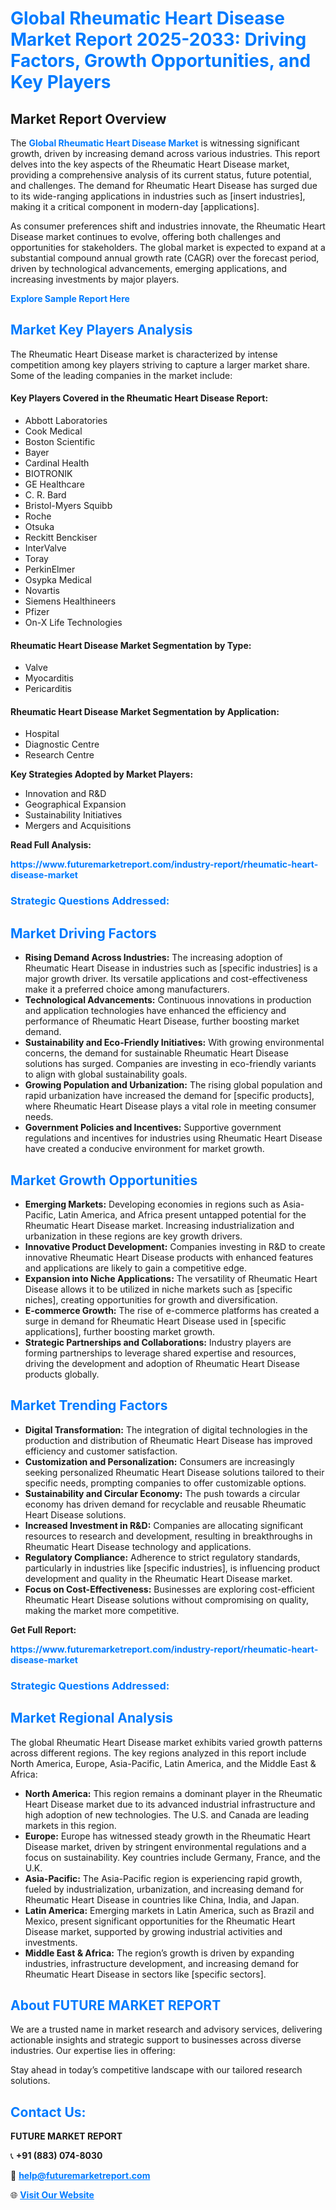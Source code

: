 <h1 style="color: #007BFF;">Global Rheumatic Heart Disease Market Report 2025-2033: Driving Factors, Growth Opportunities, and Key Players</h1>

<section id="overview">
<h2>Market Report Overview</h2>
<p>The <a href="https://www.futuremarketreport.com/industry-report/rheumatic-heart-disease-market" style="color: #007BFF; text-decoration: none;"><strong>Global Rheumatic Heart Disease Market</strong></a> is witnessing significant growth, driven by increasing demand across various industries. This report delves into the key aspects of the Rheumatic Heart Disease market, providing a comprehensive analysis of its current status, future potential, and challenges. The demand for Rheumatic Heart Disease has surged due to its wide-ranging applications in industries such as [insert industries], making it a critical component in modern-day [applications].</p>
<p>As consumer preferences shift and industries innovate, the Rheumatic Heart Disease market continues to evolve, offering both challenges and opportunities for stakeholders. The global market is expected to expand at a substantial compound annual growth rate (CAGR) over the forecast period, driven by technological advancements, emerging applications, and increasing investments by major players.</p>
</section>

<section id="overview">
<p><a href="https://www.futuremarketreport.com/request-sample/reportId=82746" style="color: #007BFF; text-decoration: none;"><strong>Explore Sample Report Here</strong></a></p>
</section>

<section id="key-players">
<h2 style="color: #007BFF;">Market Key Players Analysis</h2>
<p>The Rheumatic Heart Disease market is characterized by intense competition among key players striving to capture a larger market share. Some of the leading companies in the market include:</p>
<h4>Key Players Covered in the Rheumatic Heart Disease Report:</h4>
<ul><li>Abbott Laboratories</li><li>Cook Medical</li><li>Boston Scientific</li><li>Bayer</li><li>Cardinal Health</li><li>BIOTRONIK</li><li>GE Healthcare</li><li>C. R. Bard</li><li>Bristol-Myers Squibb</li><li>Roche</li><li>Otsuka</li><li>Reckitt Benckiser</li><li>InterValve</li><li>Toray</li><li>PerkinElmer</li><li>Osypka Medical</li><li>Novartis</li><li>Siemens Healthineers</li><li>Pfizer</li><li>On-X Life Technologies</li></ul>
<h4>Rheumatic Heart Disease Market Segmentation by Type:</h4>
<ul><li>Valve</li><li>Myocarditis</li><li>Pericarditis</li></ul>

<h4>Rheumatic Heart Disease Market Segmentation by Application:</h4>
<ul><li>Hospital</li><li>Diagnostic Centre</li><li>Research Centre</li></ul>
<p><strong>Key Strategies Adopted by Market Players:</strong></p>
<ul>
<li>Innovation and R&D</li>
<li>Geographical Expansion</li>
<li>Sustainability Initiatives</li>
<li>Mergers and Acquisitions</li>
</ul>
</section>

<section>
<p><strong>Read Full Analysis: </strong></p><a href="https://www.futuremarketreport.com/industry-report/rheumatic-heart-disease-market" style="color: #007BFF; text-decoration: none;"><strong>https://www.futuremarketreport.com/industry-report/rheumatic-heart-disease-market</strong></a>
<h3 style="color: #007BFF;">Strategic Questions Addressed:</h3>
</section>

<section id="driving-factors">
<h2 style="color: #007BFF;">Market Driving Factors</h2>
<ul>
<li><strong>Rising Demand Across Industries:</strong> The increasing adoption of Rheumatic Heart Disease in industries such as [specific industries] is a major growth driver. Its versatile applications and cost-effectiveness make it a preferred choice among manufacturers.</li>
<li><strong>Technological Advancements:</strong> Continuous innovations in production and application technologies have enhanced the efficiency and performance of Rheumatic Heart Disease, further boosting market demand.</li>
<li><strong>Sustainability and Eco-Friendly Initiatives:</strong> With growing environmental concerns, the demand for sustainable Rheumatic Heart Disease solutions has surged. Companies are investing in eco-friendly variants to align with global sustainability goals.</li>
<li><strong>Growing Population and Urbanization:</strong> The rising global population and rapid urbanization have increased the demand for [specific products], where Rheumatic Heart Disease plays a vital role in meeting consumer needs.</li>
<li><strong>Government Policies and Incentives:</strong> Supportive government regulations and incentives for industries using Rheumatic Heart Disease have created a conducive environment for market growth.</li>
</ul>
</section>

<section id="growth-opportunities">
<h2 style="color: #007BFF;">Market Growth Opportunities</h2>
<ul>
<li><strong>Emerging Markets:</strong> Developing economies in regions such as Asia-Pacific, Latin America, and Africa present untapped potential for the Rheumatic Heart Disease market. Increasing industrialization and urbanization in these regions are key growth drivers.</li>
<li><strong>Innovative Product Development:</strong> Companies investing in R&D to create innovative Rheumatic Heart Disease products with enhanced features and applications are likely to gain a competitive edge.</li>
<li><strong>Expansion into Niche Applications:</strong> The versatility of Rheumatic Heart Disease allows it to be utilized in niche markets such as [specific niches], creating opportunities for growth and diversification.</li>
<li><strong>E-commerce Growth:</strong> The rise of e-commerce platforms has created a surge in demand for Rheumatic Heart Disease used in [specific applications], further boosting market growth.</li>
<li><strong>Strategic Partnerships and Collaborations:</strong> Industry players are forming partnerships to leverage shared expertise and resources, driving the development and adoption of Rheumatic Heart Disease products globally.</li>
</ul>
</section>

<section id="trending-factors">
<h2 style="color: #007BFF;">Market Trending Factors</h2>
<ul>
<li><strong>Digital Transformation:</strong> The integration of digital technologies in the production and distribution of Rheumatic Heart Disease has improved efficiency and customer satisfaction.</li>
<li><strong>Customization and Personalization:</strong> Consumers are increasingly seeking personalized Rheumatic Heart Disease solutions tailored to their specific needs, prompting companies to offer customizable options.</li>
<li><strong>Sustainability and Circular Economy:</strong> The push towards a circular economy has driven demand for recyclable and reusable Rheumatic Heart Disease solutions.</li>
<li><strong>Increased Investment in R&D:</strong> Companies are allocating significant resources to research and development, resulting in breakthroughs in Rheumatic Heart Disease technology and applications.</li>
<li><strong>Regulatory Compliance:</strong> Adherence to strict regulatory standards, particularly in industries like [specific industries], is influencing product development and quality in the Rheumatic Heart Disease market.</li>
<li><strong>Focus on Cost-Effectiveness:</strong> Businesses are exploring cost-efficient Rheumatic Heart Disease solutions without compromising on quality, making the market more competitive.</li>
</ul>
</section>

<section>
<p><strong>Get Full Report: </strong></p><a href="https://www.futuremarketreport.com/industry-report/rheumatic-heart-disease-market" style="color: #007BFF; text-decoration: none;"><strong>https://www.futuremarketreport.com/industry-report/rheumatic-heart-disease-market</strong></a>
<h3 style="color: #007BFF;">Strategic Questions Addressed:</h3>
</section>


<section id="regional-analysis">
<h2 style="color: #007BFF;">Market Regional Analysis</h2>
<p>The global Rheumatic Heart Disease market exhibits varied growth patterns across different regions. The key regions analyzed in this report include North America, Europe, Asia-Pacific, Latin America, and the Middle East & Africa:</p>
<ul>
<li><strong>North America:</strong> This region remains a dominant player in the Rheumatic Heart Disease market due to its advanced industrial infrastructure and high adoption of new technologies. The U.S. and Canada are leading markets in this region.</li>
<li><strong>Europe:</strong> Europe has witnessed steady growth in the Rheumatic Heart Disease market, driven by stringent environmental regulations and a focus on sustainability. Key countries include Germany, France, and the U.K.</li>
<li><strong>Asia-Pacific:</strong> The Asia-Pacific region is experiencing rapid growth, fueled by industrialization, urbanization, and increasing demand for Rheumatic Heart Disease in countries like China, India, and Japan.</li>
<li><strong>Latin America:</strong> Emerging markets in Latin America, such as Brazil and Mexico, present significant opportunities for the Rheumatic Heart Disease market, supported by growing industrial activities and investments.</li>
<li><strong>Middle East & Africa:</strong> The region’s growth is driven by expanding industries, infrastructure development, and increasing demand for Rheumatic Heart Disease in sectors like [specific sectors].</li>
</ul>
</section>

<footer>
<h2 style="color: #007BFF;">About FUTURE MARKET REPORT</h2>
<p>We are a trusted name in market research and advisory services, delivering actionable insights and strategic support to businesses across diverse industries. Our expertise lies in offering:</p>

<p>Stay ahead in today’s competitive landscape with our tailored research solutions.</p>

<h2 style="color: #007BFF;">Contact Us:</h2>
<p><strong>FUTURE MARKET REPORT</strong></p>
<p>📞 <strong>+91 (883) 074-8030</strong></p>
<p>📧 <strong><a href="mailto:help@futuremarketreport.com" style="color: #007BFF;">help@futuremarketreport.com</a></strong></p>
<p>🌐 <strong><a href="https://www.futuremarketreport.com/" style="color: #007BFF;">Visit Our Website</a></strong></p>
</footer>